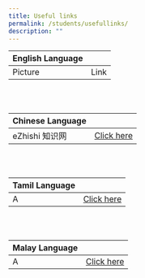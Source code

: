 ```yaml
---
title: Useful links
permalink: /students/usefullinks/
description: ""
---
```

| English Language |  | 
| -------- | -------- | 
| Picture     | Link     | 

<br>
<br>

| Chinese Language |  | 
| -------- | -------- | 
| eZhishi  知识网    | [Click here](https://www.ezhishi.net/)     |

<br>
<br>

| Tamil Language |  | 
| -------- | -------- | 
| A    | [Click here](https://www.ezhishi.net/)     |

<br>
<br>

| Malay Language |  | 
| -------- | -------- | 
| A    | [Click here](https://www.ezhishi.net/)     |